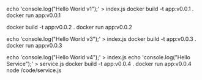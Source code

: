 echo 'console.log("Hello World v1");' > index.js
docker build -t app:v0.0.1 .
docker run app:v0.0.1

docker build -t app:v0.0.2 .
docker run app:v0.0.2

echo 'console.log("Hello World v3");' > index.js
docker build -t app:v0.0.3 .
docker run app:v0.0.3

echo 'console.log("Hello World v4");' > index.js
echo 'console.log("Hello Service");' > service.js
docker build -t app:v0.0.4 .
docker run app:v0.0.4 node /code/service.js
